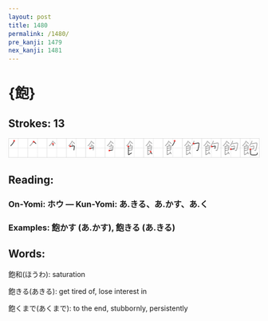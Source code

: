 ```yaml
---
layout: post
title: 1480
permalink: /1480/
pre_kanji: 1479
nex_kanji: 1481
---
```


# {飽}

## Strokes: 13

<div class="stroke"><img src="../images/E9A3BD.png" /></div>

## Reading:

### On-Yomi: ホウ &mdash; Kun-Yomi: あ.きる、あ.かす、あ.く

### Examples: 飽かす (あ.かす), 飽きる (あ.きる)

## Words:

飽和(ほうわ): saturation

飽きる(あきる): get tired of, lose interest in

飽くまで(あくまで): to the end, stubbornly, persistently

